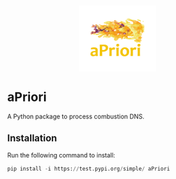 <p align="center">
  <img src="https://github.com/LorenzoPiu/Images/blob/main/Logo-0.0.8.png" width="35%">
</p>

# aPriori

A Python package to process combustion DNS.

## Installation

Run the following command to install:

```python
pip install -i https://test.pypi.org/simple/ aPriori
```


